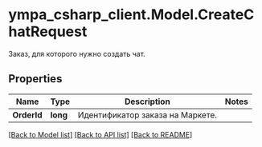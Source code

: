 # ympa_csharp_client.Model.CreateChatRequest
Заказ, для которого нужно создать чат. 

## Properties

Name | Type | Description | Notes
------------ | ------------- | ------------- | -------------
**OrderId** | **long** | Идентификатор заказа на Маркете. | 

[[Back to Model list]](../README.md#documentation-for-models) [[Back to API list]](../README.md#documentation-for-api-endpoints) [[Back to README]](../README.md)

